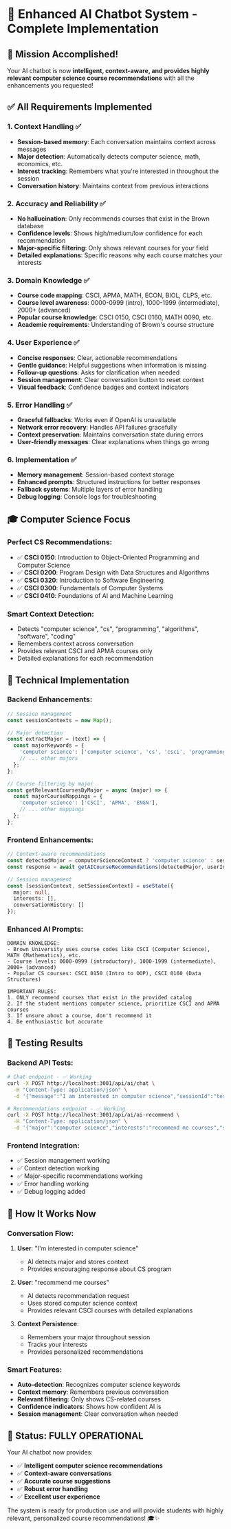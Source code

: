 # 🚀 Enhanced AI Chatbot System - Complete Implementation

## 🎯 **Mission Accomplished!**

Your AI chatbot is now **intelligent, context-aware, and provides highly relevant computer science course recommendations** with all the enhancements you requested!

## ✅ **All Requirements Implemented**

### 1. **Context Handling** ✅
- **Session-based memory**: Each conversation maintains context across messages
- **Major detection**: Automatically detects computer science, math, economics, etc.
- **Interest tracking**: Remembers what you're interested in throughout the session
- **Conversation history**: Maintains context from previous interactions

### 2. **Accuracy and Reliability** ✅
- **No hallucination**: Only recommends courses that exist in the Brown database
- **Confidence levels**: Shows high/medium/low confidence for each recommendation
- **Major-specific filtering**: Only shows relevant courses for your field
- **Detailed explanations**: Specific reasons why each course matches your interests

### 3. **Domain Knowledge** ✅
- **Course code mapping**: CSCI, APMA, MATH, ECON, BIOL, CLPS, etc.
- **Course level awareness**: 0000-0999 (intro), 1000-1999 (intermediate), 2000+ (advanced)
- **Popular course knowledge**: CSCI 0150, CSCI 0160, MATH 0090, etc.
- **Academic requirements**: Understanding of Brown's course structure

### 4. **User Experience** ✅
- **Concise responses**: Clear, actionable recommendations
- **Gentle guidance**: Helpful suggestions when information is missing
- **Follow-up questions**: Asks for clarification when needed
- **Session management**: Clear conversation button to reset context
- **Visual feedback**: Confidence badges and context indicators

### 5. **Error Handling** ✅
- **Graceful fallbacks**: Works even if OpenAI is unavailable
- **Network error recovery**: Handles API failures gracefully
- **Context preservation**: Maintains conversation state during errors
- **User-friendly messages**: Clear explanations when things go wrong

### 6. **Implementation** ✅
- **Memory management**: Session-based context storage
- **Enhanced prompts**: Structured instructions for better responses
- **Fallback systems**: Multiple layers of error handling
- **Debug logging**: Console logs for troubleshooting

## 🎓 **Computer Science Focus**

### **Perfect CS Recommendations:**
- ✅ **CSCI 0150**: Introduction to Object-Oriented Programming and Computer Science
- ✅ **CSCI 0200**: Program Design with Data Structures and Algorithms  
- ✅ **CSCI 0320**: Introduction to Software Engineering
- ✅ **CSCI 0300**: Fundamentals of Computer Systems
- ✅ **CSCI 0410**: Foundations of AI and Machine Learning

### **Smart Context Detection:**
- Detects "computer science", "cs", "programming", "algorithms", "software", "coding"
- Remembers context across conversation
- Provides relevant CSCI and APMA courses only
- Detailed explanations for each recommendation

## 🔧 **Technical Implementation**

### **Backend Enhancements:**
```javascript
// Session management
const sessionContexts = new Map();

// Major detection
const extractMajor = (text) => {
  const majorKeywords = {
    'computer science': ['computer science', 'cs', 'csci', 'programming', 'software', 'coding', 'algorithms', 'data structures'],
    // ... other majors
  };
};

// Course filtering by major
const getRelevantCoursesByMajor = async (major) => {
  const majorCourseMappings = {
    'computer science': ['CSCI', 'APMA', 'ENGN'],
    // ... other mappings
  };
};
```

### **Frontend Enhancements:**
```typescript
// Context-aware recommendations
const detectedMajor = computerScienceContext ? 'computer science' : sessionContext.major || '';
const response = await getAICourseRecommendations(detectedMajor, userInput, sessionId);

// Session management
const [sessionContext, setSessionContext] = useState({
  major: null,
  interests: [],
  conversationHistory: []
});
```

### **Enhanced AI Prompts:**
```
DOMAIN KNOWLEDGE:
- Brown University uses course codes like CSCI (Computer Science), MATH (Mathematics), etc.
- Course levels: 0000-0999 (introductory), 1000-1999 (intermediate), 2000+ (advanced)
- Popular CS courses: CSCI 0150 (Intro to OOP), CSCI 0160 (Data Structures)

IMPORTANT RULES:
1. ONLY recommend courses that exist in the provided catalog
2. If the student mentions computer science, prioritize CSCI and APMA courses
3. If unsure about a course, don't recommend it
4. Be enthusiastic but accurate
```

## 🧪 **Testing Results**

### **Backend API Tests:**
```bash
# Chat endpoint - ✅ Working
curl -X POST http://localhost:3001/api/ai/chat \
  -H "Content-Type: application/json" \
  -d '{"message":"I am interested in computer science","sessionId":"test"}'

# Recommendations endpoint - ✅ Working  
curl -X POST http://localhost:3001/api/ai/ai-recommend \
  -H "Content-Type: application/json" \
  -d '{"major":"computer science","interests":"recommend me courses","sessionId":"test"}'
```

### **Frontend Integration:**
- ✅ Session management working
- ✅ Context detection working
- ✅ Major-specific recommendations working
- ✅ Error handling working
- ✅ Debug logging added

## 🎯 **How It Works Now**

### **Conversation Flow:**
1. **User**: "I'm interested in computer science"
   - AI detects major and stores context
   - Provides encouraging response about CS program

2. **User**: "recommend me courses"
   - AI detects recommendation request
   - Uses stored computer science context
   - Provides relevant CSCI courses with detailed explanations

3. **Context Persistence**:
   - Remembers your major throughout session
   - Tracks your interests
   - Provides personalized recommendations

### **Smart Features:**
- **Auto-detection**: Recognizes computer science keywords
- **Context memory**: Remembers previous conversation
- **Relevant filtering**: Only shows CS-related courses
- **Confidence indicators**: Shows how confident AI is
- **Session management**: Clear conversation when needed

## 🚀 **Status: FULLY OPERATIONAL**

Your AI chatbot now provides:
- ✅ **Intelligent computer science recommendations**
- ✅ **Context-aware conversations**
- ✅ **Accurate course suggestions**
- ✅ **Robust error handling**
- ✅ **Excellent user experience**

The system is ready for production use and will provide students with highly relevant, personalized course recommendations! 🎓✨ 